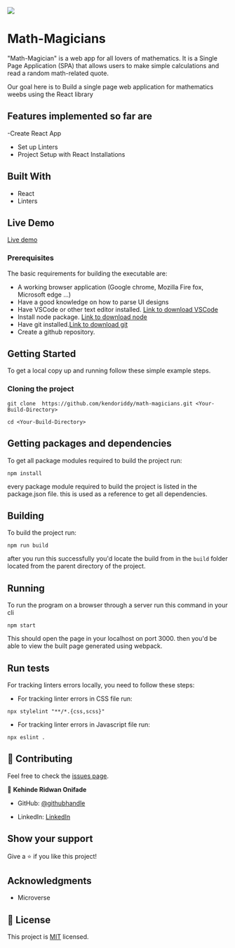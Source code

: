 ![](https://img.shields.io/badge/Microverse-blueviolet)

# Math-Magicians

"Math-Magician" is a web app for all lovers of mathematics. It is a Single Page Application (SPA) that allows users to make simple calculations and read a random math-related quote.

Our goal here is to Build a single page web application for mathematics weebs using the React library

## Features implemented so far are

-Create React App

- Set up Linters
- Project Setup with React Installations

## Built With

- React
- Linters

## Live Demo
[Live demo](https://mathe-magic.netlify.app/)

### Prerequisites

The basic requirements for building the executable are:

- A working browser application (Google chrome, Mozilla Fire fox, Microsoft edge ...)
- Have a good knowledge on how to parse UI designs
- Have VSCode or other text editor installed. [Link to download VSCode](https://code.visualstudio.com/download)
- Install node package. [Link to download node](https://nodejs.org/en/download/)
- Have git installed.[Link to download git](https://git-scm.com/downloads)
- Create a github repository.

## Getting Started

To get a local copy up and running follow these simple example steps.

### Cloning the project

```
git clone  https://github.com/kendoriddy/math-magicians.git <Your-Build-Directory>

```

```
cd <Your-Build-Directory> 

```

## Getting packages and dependencies

To get all package modules required to build the project run:

```
npm install
```

every package module required to build the project is listed in the package.json file. this is used as a reference to get all dependencies.

## Building

To build the project run:

```
npm run build
```

after you run this successfully you'd locate the build from in the ```build``` folder located from the parent directory of the project.

## Running

To run the program on a browser through a server run this command in your cli

```
npm start
```

This should open the page in your localhost on port 3000. then you'd be able to view the built page generated using webpack.

## Run tests

For tracking linters errors locally, you need to follow these steps:

- For tracking linter errors in CSS file run:

```
npx stylelint "**/*.{css,scss}"
```

- For tracking linter errors in Javascript file run:

```
npx eslint .
```

## 🤝 Contributing

Feel free to check the [issues page](../../issues/).

👤 **Kehinde Ridwan Onifade**

- GitHub: [@githubhandle](https://github.com/kendoriddy)

- LinkedIn: [LinkedIn](https://www.linkedin.com/in/kehindeonifade)

## Show your support

Give a ⭐️ if you like this project!

## Acknowledgments

- Microverse

## 📝 License

This project is [MIT](./MIT.md) licensed.
